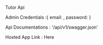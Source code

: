 Tutor Api 

Admin Credentials :{
    email: ,
    password:
}

Api Documentations : '/api/v1/swagger.json'

Hosted App Link : <a>Here</a>